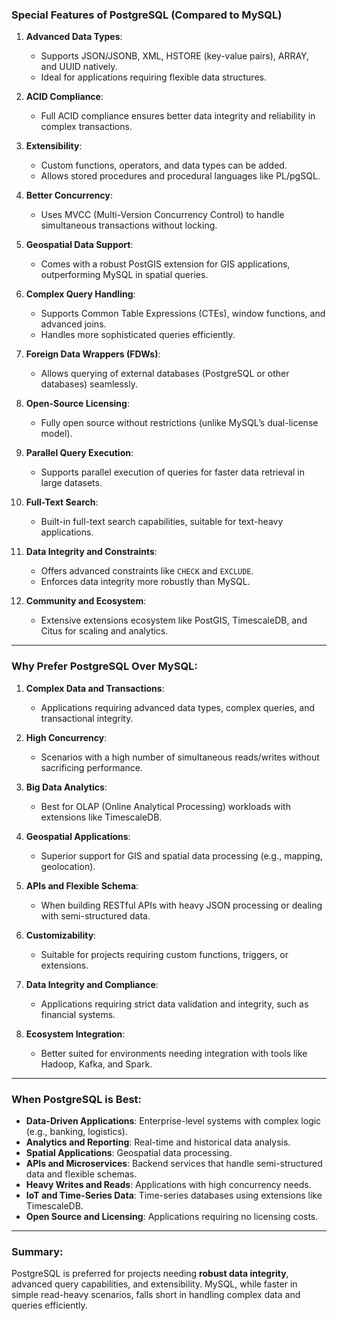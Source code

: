 ### **Special Features of PostgreSQL** (Compared to MySQL)
1. **Advanced Data Types**:
   - Supports JSON/JSONB, XML, HSTORE (key-value pairs), ARRAY, and UUID natively.
   - Ideal for applications requiring flexible data structures.

2. **ACID Compliance**:
   - Full ACID compliance ensures better data integrity and reliability in complex transactions.

3. **Extensibility**:
   - Custom functions, operators, and data types can be added.
   - Allows stored procedures and procedural languages like PL/pgSQL.

4. **Better Concurrency**:
   - Uses MVCC (Multi-Version Concurrency Control) to handle simultaneous transactions without locking.

5. **Geospatial Data Support**:
   - Comes with a robust PostGIS extension for GIS applications, outperforming MySQL in spatial queries.

6. **Complex Query Handling**:
   - Supports Common Table Expressions (CTEs), window functions, and advanced joins.
   - Handles more sophisticated queries efficiently.

7. **Foreign Data Wrappers (FDWs)**:
   - Allows querying of external databases (PostgreSQL or other databases) seamlessly.

8. **Open-Source Licensing**:
   - Fully open source without restrictions (unlike MySQL’s dual-license model).

9. **Parallel Query Execution**:
   - Supports parallel execution of queries for faster data retrieval in large datasets.

10. **Full-Text Search**:
    - Built-in full-text search capabilities, suitable for text-heavy applications.

11. **Data Integrity and Constraints**:
    - Offers advanced constraints like `CHECK` and `EXCLUDE`.
    - Enforces data integrity more robustly than MySQL.


12. **Community and Ecosystem**:
    - Extensive extensions ecosystem like PostGIS, TimescaleDB, and Citus for scaling and analytics.

---

### **Why Prefer PostgreSQL Over MySQL**:
1. **Complex Data and Transactions**:
   - Applications requiring advanced data types, complex queries, and transactional integrity.

2. **High Concurrency**:
   - Scenarios with a high number of simultaneous reads/writes without sacrificing performance.

3. **Big Data Analytics**:
   - Best for OLAP (Online Analytical Processing) workloads with extensions like TimescaleDB.

4. **Geospatial Applications**:
   - Superior support for GIS and spatial data processing (e.g., mapping, geolocation).

5. **APIs and Flexible Schema**:
   - When building RESTful APIs with heavy JSON processing or dealing with semi-structured data.

6. **Customizability**:
   - Suitable for projects requiring custom functions, triggers, or extensions.

7. **Data Integrity and Compliance**:
   - Applications requiring strict data validation and integrity, such as financial systems.

8. **Ecosystem Integration**:
   - Better suited for environments needing integration with tools like Hadoop, Kafka, and Spark.

---

### **When PostgreSQL is Best**:
- **Data-Driven Applications**: Enterprise-level systems with complex logic (e.g., banking, logistics).
- **Analytics and Reporting**: Real-time and historical data analysis.
- **Spatial Applications**: Geospatial data processing.
- **APIs and Microservices**: Backend services that handle semi-structured data and flexible schemas.
- **Heavy Writes and Reads**: Applications with high concurrency needs.
- **IoT and Time-Series Data**: Time-series databases using extensions like TimescaleDB.
- **Open Source and Licensing**: Applications requiring no licensing costs.

---

### **Summary**:
PostgreSQL is preferred for projects needing **robust data integrity**, advanced query capabilities, and extensibility. MySQL, while faster in simple read-heavy scenarios, falls short in handling complex data and queries efficiently.
